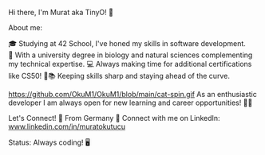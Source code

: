 Hi there, I'm Murat aka TinyO! 🤖

About me:

🎓 Studying at 42 School, I've honed my skills in software development.                                            
🔬 With a university degree in biology and natural sciences complementing my technical expertise.
💻 Always making time for additional certifications like CS50! 🌟📚 Keeping skills sharp and staying ahead of the curve.

https://github.com/OkuM1/OkuM1/blob/main/cat-spin.gif
As an enthusiastic developer I am always open for new learning and career opportunities!  🚀✨

Let's Connect!
📌 From Germany
🔗 Connect with me on LinkedIn: www.linkedin.com/in/muratokutucu

Status: Always coding! 🖥️
